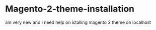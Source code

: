 # Magento-2-theme-installation
am very new and i need help on istalling magento 2 theme on localhost
